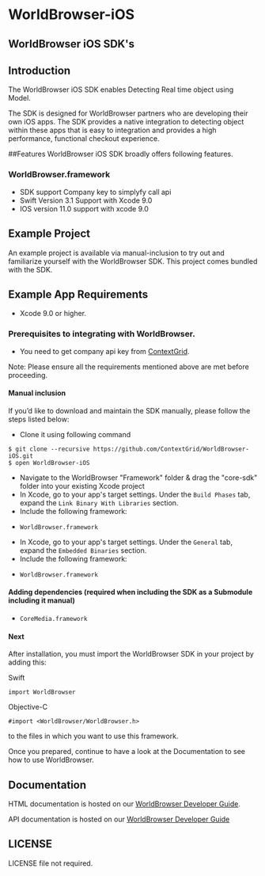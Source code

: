 # WorldBrowser-iOS

## WorldBrowser iOS SDK's

## Introduction

The WorldBrowser iOS SDK enables Detecting Real time object using Model.

The SDK is designed for WorldBrowser partners who are developing their own iOS apps. The SDK provides a native integration to detecting object within these apps that is easy to integration and provides a high performance, functional checkout experience.

##Features 
WorldBrowser iOS SDK broadly offers following features.

### WorldBrowser.framework

+ SDK support Company key to simplyfy call api
+ Swift Version 3.1 Support with Xcode 9.0
+ IOS version 11.0 support with xcode 9.0

## Example Project
An example project is available via  manual-inclusion to try out and familiarize yourself with the WorldBrowser SDK. This project comes bundled with the SDK.

## Example App Requirements

+ Xcode 9.0 or higher.

### Prerequisites to integrating with WorldBrowser.
+ You need to get company api key from [ContextGrid](https://app.contextgrid.com/).

Note: Please ensure all the requirements mentioned above are met before proceeding.

#### Manual inclusion
If you’d like to download and maintain the SDK manually, please follow the steps listed below:
+ Clone it using following command
~~~{.m}
$ git clone --recursive https://github.com/ContextGrid/WorldBrowser-iOS.git
$ open WorldBrowser-iOS
~~~
+ Navigate to the WorldBrowser "Framework" folder & drag the "core-sdk" folder into your existing Xcode project
+ In Xcode, go to your app's target settings. Under the `Build Phases` tab, expand the `Link Binary With Libraries` section.
+ Include the following framework:
- `WorldBrowser.framework`
+ In Xcode, go to your app's target settings. Under the `General` tab, expand the `Embedded Binaries` section.
+ Include the following framework:
- `WorldBrowser.framework`

#### Adding dependencies (required when including the SDK as a Submodule  including it manual)
- `CoreMedia.framework`

#### Next

After installation, you must import the WorldBrowser SDK in your project by adding this:

Swift
~~~{.m}
import WorldBrowser
~~~

Objective-C
~~~{.m}
#import <WorldBrowser/WorldBrowser.h>
~~~

to the files in which you want to use this framework.

Once you prepared, continue to have a look at the Documentation to see how to use WorldBrowser.

## Documentation
HTML documentation is hosted on our [WorldBrowser Developer Guide](https://app.contextgrid.com/).

API documentation is hosted on our [WorldBrowser Developer Guide](https://app.contextgrid.com/docs/#introduction)

LICENSE
-------
LICENSE file not required.
